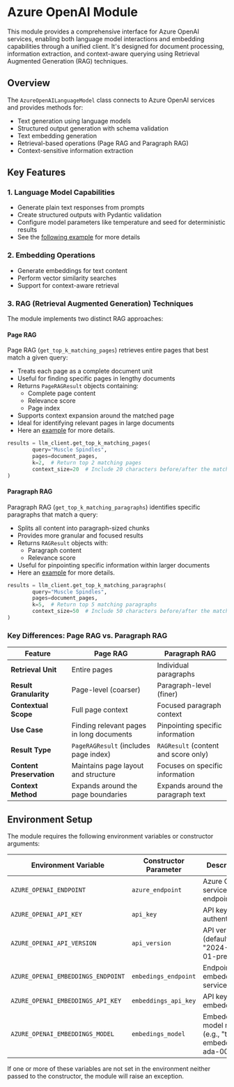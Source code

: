 # Azure OpenAI Module

This module provides a comprehensive interface for Azure OpenAI services, enabling both language model interactions and embedding capabilities through a unified client. It's designed for document processing, information extraction, and context-aware querying using Retrieval Augmented Generation (RAG) techniques.

## Overview

The `AzureOpenAILanguageModel` class connects to Azure OpenAI services and provides methods for:

- Text generation using language models
- Structured output generation with schema validation
- Text embedding generation 
- Retrieval-based operations (Page RAG and Paragraph RAG)
- Context-sensitive information extraction

## Key Features

### 1. Language Model Capabilities
- Generate plain text responses from prompts
- Create structured outputs with Pydantic validation
- Configure model parameters like temperature and seed for deterministic results
- See the [following example](../../../examples/ex3_ocr_plus_llm/) for more details


### 2. Embedding Operations
- Generate embeddings for text content
- Perform vector similarity searches 
- Support for context-aware retrieval


### 3. RAG (Retrieval Augmented Generation) Techniques

The module implements two distinct RAG approaches:

#### Page RAG
Page RAG (`get_top_k_matching_pages`) retrieves entire pages that best match a given query:

- Treats each page as a complete document unit
- Useful for finding specific pages in lengthy documents
- Returns `PageRAGResult` objects containing:
	- Complete page content
	- Relevance score
	- Page index
- Supports context expansion around the matched page
- Ideal for identifying relevant pages in large documents
- Here an [example](../../../examples/ex6_page_rag/) for more details.

```python
results = llm_client.get_top_k_matching_pages(
		query="Muscle Spindles",
		pages=document_pages,
		k=2,  # Return top 2 matching pages
		context_size=20  # Include 20 characters before/after the match
)
```

#### Paragraph RAG
Paragraph RAG (`get_top_k_matching_paragraphs`) identifies specific paragraphs that match a query:

- Splits all content into paragraph-sized chunks
- Provides more granular and focused results
- Returns `RAGResult` objects with:
	- Paragraph content
	- Relevance score
- Useful for pinpointing specific information within larger documents
- Here an [example](../../../examples/ex7_paragraph_rag/) for more details.

```python
results = llm_client.get_top_k_matching_paragraphs(
		query="Muscle Spindles",
		pages=document_pages,
		k=5,  # Return top 5 matching paragraphs
		context_size=50  # Include 50 characters before/after the match
)
```

### Key Differences: Page RAG vs. Paragraph RAG

| Feature | Page RAG | Paragraph RAG |
|---------|----------|---------------|
| **Retrieval Unit** | Entire pages | Individual paragraphs |
| **Result Granularity** | Page-level (coarser) | Paragraph-level (finer) |
| **Contextual Scope** | Full page context | Focused paragraph context |
| **Use Case** | Finding relevant pages in long documents | Pinpointing specific information |
| **Result Type** | `PageRAGResult` (includes page index) | `RAGResult` (content and score only) |
| **Content Preservation** | Maintains page layout and structure | Focuses on specific information |
| **Context Method** | Expands around the page boundaries | Expands around the paragraph text |


## Environment Setup

The module requires the following environment variables or constructor arguments:

| Environment Variable | Constructor Parameter | Description |
|---------------------|----------------------|-------------|
| `AZURE_OPENAI_ENDPOINT` | `azure_endpoint` | Azure OpenAI service endpoint |
| `AZURE_OPENAI_API_KEY` | `api_key` | API key for authentication |
| `AZURE_OPENAI_API_VERSION` | `api_version` | API version (defaults to "2024-08-01-preview") |
| `AZURE_OPENAI_EMBEDDINGS_ENDPOINT` | `embedings_endpoint` | Endpoint for embeddings service |
| `AZURE_OPENAI_EMBEDDINGS_API_KEY` | `embeddings_api_key` | API key for embeddings |
| `AZURE_OPENAI_EMBEDDINGS_MODEL` | `embedings_model` | Embedding model name (e.g., "text-embedding-ada-002") |

If one or more of these variables are not set in the environment neither passed to the constructor, the module will raise an exception.